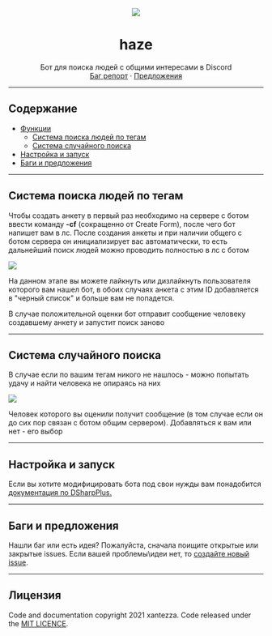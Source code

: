 <p align="center">
  <a href="https://github.com/nirasu-git/DsharpBot">
    <img src="https://c4.wallpaperflare.com/wallpaper/370/629/227/anime-original-fog-girl-hd-wallpaper-preview.jpg">
  </a>

  <h1 align="center">haze</h1>
  <p align="center">
    Бот для поиска людей с общими интересами в Discord <br> 
    <a href="https://github.com/nirasu-git/DsharpBot/issues/new">Баг репорт</a>
    ·
    <a href="https://github.com/nirasu-git/DsharpBot/issues/new">Предложения</a>
  </p>
</p>

***
## Содержание

- [Функции](#Функции)
  - [Система поиска людей по тегам](#Система-поиска-людей-по-тегам)
  - [Система случайного поиска](#Система-случайного-поиска)
- [Настройка и запуск](#Настройка-и-запуск)
- [Баги и предложения](#Баги-и-предложения)


***
## Система поиска людей по тегам

Чтобы создать анкету в первый раз необходимо на сервере с ботом ввести команду **-cf** (сокращенно от Create Form), после чего бот напишет вам в лс. После создания анкеты и при наличии общего с ботом сервера он инициализирует вас автоматически, то есть дальнейший поиск людей можно проводить полностью в лс с ботом

<img src="https://cdn.discordapp.com/attachments/836250799382069268/838409313131298836/unknown.png">

На данном этапе вы можете лайкнуть или дизлайкнуть пользователя которого вам нашел бот, в обоих случаях анкета с этим ID добавляется в "черный список" и больше вам не попадется. 

В случае положительной оценки бот отправит сообщение человеку создавшему анкету и запустит поиск заново

***
## Система случайного поиска
В случае если по вашим тегам никого не нашлось - можно попытать удачу и найти человека не опираясь на них

<img src="https://cdn.discordapp.com/attachments/836250799382069268/839980292345298954/unknown.png">

Человек которого вы оценили получит сообщение (в том случае если он до сих пор связан с ботом общим сервером).
Добавляться к вам или нет - его выбор
***
## Настройка и запуск
Если вы хотите модифицировать бота под свои нужды вам понадобится <a href="https://dsharpplus.github.io/articles/basics/bot_account.html">документация по DSharpPlus.</a>
***

## Баги и предложения

Нашли баг или есть идея? Пожалуйста, сначала поищите открытые или закрытые issues. Если вашей проблемы\идеи нет, то [создайте новый issue](https://github.com/nirasu-git/DsharpBot/issues/new).

***
## Лицензия

Code and documentation copyright 2021 xantezza. Code released under the [MIT LICENCE](https://github.com/nirasu-git/DsharpBot/blob/master/LICENSE).

